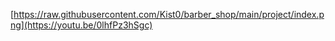 [https://raw.githubusercontent.com/Kist0/barber_shop/main/project/index.png](https://youtu.be/0lhfPz3hSgc)